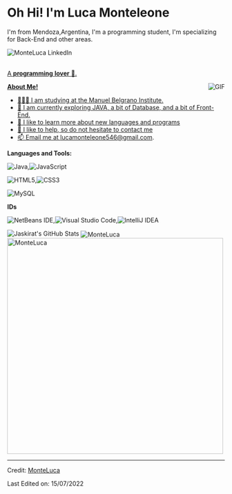 # Oh Hi! I'm Luca Monteleone

I'm from Mendoza,Argentina, I'm a programming student, I'm specializing for Back-End and other areas.

<a href="https://www.linkedin.com/in/luca-monteleone/">
  <img align="left" alt="MonteLuca LinkedIn" src="https://img.shields.io/badge/linkedin-%230077B5.svg?style=for-the-badge&logo=linkedin&logoColor=white"
</a>

<br/>
<br/>

A **programming** **lover** 🚀.
 
<img align="right" alt="GIF" src="https://i.pinimg.com/originals/e4/26/70/e426702edf874b181aced1e2fa5c6cde.gif"/>

**About Me!**

- 👨🏽‍💻 I am studying at the Manuel Belgrano Institute.
- 🌱 I am currently exploring JAVA, a bit of Database, and a bit of Front-End.
- 🤔 I like to learn more about new languages and programs
- 💬 I like to help, so do not hesitate to contact me
- 📫 Email me at [lucamonteleone546@gmail.com](mailto:lucamonteleone546@gmail.com).



**Languages and Tools:**  

![Java](https://img.shields.io/badge/java-%23ED8B00.svg?style=for-the-badge&logo=java&logoColor=white),![JavaScript](https://img.shields.io/badge/javascript-%23323330.svg?style=for-the-badge&logo=javascript&logoColor=%23F7DF1E)

![HTML5](https://img.shields.io/badge/html5-%23E34F26.svg?style=for-the-badge&logo=html5&logoColor=white),![CSS3](https://img.shields.io/badge/css3-%231572B6.svg?style=for-the-badge&logo=css3&logoColor=white)

![MySQL](https://img.shields.io/badge/mysql-%2300f.svg?style=for-the-badge&logo=mysql&logoColor=white)

**IDs**

![NetBeans IDE](https://img.shields.io/badge/NetBeansIDE-1B6AC6.svg?style=for-the-badge&logo=apache-netbeans-ide&logoColor=white),![Visual Studio Code](https://img.shields.io/badge/Visual%20Studio%20Code-0078d7.svg?style=for-the-badge&logo=visual-studio-code&logoColor=white),![IntelliJ IDEA](https://img.shields.io/badge/IntelliJIDEA-000000.svg?style=for-the-badge&logo=intellij-idea&logoColor=white)


<img src="https://github-readme-stats.vercel.app/api?username=MonteLuca&show_icons=true&hide_border=true&count_private=true&theme=shades-of-purple&icon_color=fad000" alt="Jaskirat's GitHub Stats">
<img align="center" src="https://github-readme-streak-stats.herokuapp.com/?user=MonteLuca&count_private=true&theme=radical" alt="MonteLuca" />
<img align="center" width=500 src="https://github-readme-stats.vercel.app/api/top-langs/?username=MonteLuca&count_private=true&theme=radical" alt="MonteLuca" />

----

Credit: [MonteLuca]([https://github.com/Monteluca])

Last Edited on: 15/07/2022

<!--
**MonteLuca/MonteLuca** is a ✨ _special_ ✨ repository because its `README.md` (this file) appears on your GitHub profile.

Here are some ideas to get you started:

- 🔭 I’m currently working on ...
- 🌱 I’m currently learning ...
- 👯 I’m looking to collaborate on ...
- 🤔 I’m looking for help with ...
- 💬 Ask me about ...
- 📫 How to reach me: ...
- 😄 Pronouns: ...
- ⚡ Fun fact: ...
-->
